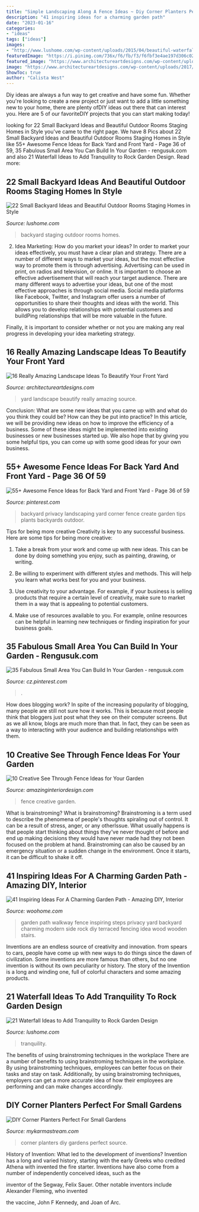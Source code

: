 ```yaml
---
title: "Simple Landscaping Along A Fence Ideas ~ Diy Corner Planters Perfect For Small Gardens"
description: "41 inspiring ideas for a charming garden path"
date: "2023-01-16"
categories:
- "ideas"
tags: ["ideas"]
images:
- "http://www.lushome.com/wp-content/uploads/2015/04/beautiful-waterfall-ideas-water-ffeatures-yard-landscaping-14.jpg"
featuredImage: "https://i.pinimg.com/736x/f6/fb/f3/f6fbf3e4ae197d306c020830176ff0d4.jpg"
featured_image: "https://www.architectureartdesigns.com/wp-content/uploads/2017/03/14-6-630x421.jpg"
image: "https://www.architectureartdesigns.com/wp-content/uploads/2017/03/14-6-630x421.jpg"
ShowToc: true
author: "Calista West"
---
```



Diy ideas are always a fun way to get creative and have some fun. Whether you're looking to create a new project or just want to add a little something new to your home, there are plenty ofDIY ideas out there that can interest you. Here are 5 of our favoriteDIY projects that you can start making today!

	

		
looking for 22 Small Backyard Ideas and Beautiful Outdoor Rooms Staging Homes in Style you've came to the right page. We have 8 Pics about 22 Small Backyard Ideas and Beautiful Outdoor Rooms Staging Homes in Style like 55+ Awesome Fence Ideas for Back Yard and Front Yard - Page 36 of 59, 35 Fabulous Small Area You Can Build In Your Garden - rengusuk.com and also 21 Waterfall Ideas to Add Tranquility to Rock Garden Design. Read more:
		
    
## 22 Small Backyard Ideas And Beautiful Outdoor Rooms Staging Homes In Style

<img loading=lazy src="http://www.lushome.com/wp-content/uploads/2014/09/small-backyard-ideas-outdoor-rooms-21.jpg" onerror="this.onerror=null;this.src='https://tse3.mm.bing.net/th?id=OIP.e0nB_vkj3-UKTrAdcS8XzQHaFj&amp;pid=15.1';" alt="22 Small Backyard Ideas and Beautiful Outdoor Rooms Staging Homes in Style">

_Source: lushome.com_

>backyard staging outdoor rooms homes. 

	

2. Idea Marketing: How do you market your ideas?
In order to market your ideas effectively, you must have a clear plan and strategy. There are a number of different ways to market your ideas, but the most effective way to promote them is through advertising. Advertising can be used in print, on radios and television, or online. It is important to choose an effective advertisement that will reach your target audience.
There are many different ways to advertise your ideas, but one of the most effective approaches is through social media. Social media platforms like Facebook, Twitter, and Instagram offer users a number of opportunities to share their thoughts and ideas with the world. This allows you to develop relationships with potential customers and buildPing relationships that will be more valuable in the future.

Finally, it is important to consider whether or not you are making any real progress in developing your idea marketing strategy.

    
## 16 Really Amazing Landscape Ideas To Beautify Your Front Yard

<img loading=lazy src="https://www.architectureartdesigns.com/wp-content/uploads/2017/03/14-6-630x421.jpg" onerror="this.onerror=null;this.src='https://tse1.mm.bing.net/th?id=OIP.9ej1vQ-FVqYPQhVYeLuJWwHaE8&amp;pid=15.1';" alt="16 Really Amazing Landscape Ideas To Beautify Your Front Yard">

_Source: architectureartdesigns.com_

>yard landscape beautify really amazing source. 

	

Conclusion: What are some new ideas that you came up with and what do you think they could be? How can they be put into practice?
In this article, we will be providing new ideas on how to improve the efficiency of a business. Some of these ideas might be implemented into existing businesses or new businesses started up. We also hope that by giving you some helpful tips, you can come up with some good ideas for your own business.

    
## 55+ Awesome Fence Ideas For Back Yard And Front Yard - Page 36 Of 59

<img loading=lazy src="https://i.pinimg.com/736x/f9/fe/fd/f9fefdfa83b8049df86c9d3dc1d611c8.jpg" onerror="this.onerror=null;this.src='https://tse2.mm.bing.net/th?id=OIP.F9h_MClrp8SMuVSOmxMzLAHaLE&amp;pid=15.1';" alt="55+ Awesome Fence Ideas for Back Yard and Front Yard - Page 36 of 59">

_Source: pinterest.com_

>backyard privacy landscaping yard corner fence create garden tips plants backyards outdoor. 

	

Tips for being more creative
Creativity is key to any successful business. Here are some tips for being more creative:
1. Take a break from your work and come up with new ideas. This can be done by doing something you enjoy, such as painting, drawing, or writing.

2. Be willing to experiment with different styles and methods. This will help you learn what works best for you and your business.

3. Use creativity to your advantage. For example, if your business is selling products that require a certain level of creativity, make sure to market them in a way that is appealing to potential customers.

4. Make use of resources available to you. For example, online resources can be helpful in learning new techniques or finding inspiration for your business goals.


    
## 35 Fabulous Small Area You Can Build In Your Garden - Rengusuk.com

<img loading=lazy src="https://i.pinimg.com/736x/f6/fb/f3/f6fbf3e4ae197d306c020830176ff0d4.jpg" onerror="this.onerror=null;this.src='https://tse3.mm.bing.net/th?id=OIP.z1QZIGKXKV7QuZv7w6RuGAHaJ5&amp;pid=15.1';" alt="35 Fabulous Small Area You Can Build In Your Garden - rengusuk.com">

_Source: cz.pinterest.com_

>. 

	

How does blogging work?
In spite of the increasing popularity of blogging, many people are still not sure how it works. This is because most people think that bloggers just post what they see on their computer screens. But as we all know, blogs are much more than that. In fact, they can be seen as a way to interacting with your audience and building relationships with them.

    
## 10 Creative See Through Fence Ideas For Your Garden

<img loading=lazy src="https://www.amazinginteriordesign.com/wp-content/uploads/2017/07/10-Creative-See-Through-Fence-Ideas-for-Your-Garden-fi.jpg" onerror="this.onerror=null;this.src='https://tse3.mm.bing.net/th?id=OIP.kUvWVp7cCA4YROyXUzxSqgHaKB&amp;pid=15.1';" alt="10 Creative See Through Fence Ideas for Your Garden">

_Source: amazinginteriordesign.com_

>fence creative garden. 

	

What is brainstroming?
What is brainstroming? Brainstroming is a term used to describe the phenomena of people's thoughts spiraling out of control. It can be a result of stress, anger, or any otherIssue. What usually happens is that people start thinking about things they've never thought of before and end up making decisions they would have never made had they not been focused on the problem at hand. Brainstroming can also be caused by an emergency situation or a sudden change in the environment. Once it starts, it can be difficult to shake it off.

    
## 41 Inspiring Ideas For A Charming Garden Path - Amazing DIY, Interior

<img loading=lazy src="http://www.woohome.com/wp-content/uploads/2014/07/garden-walkway-ideas-25.jpg" onerror="this.onerror=null;this.src='https://tse1.mm.bing.net/th?id=OIP.oRR_l6VwD8ceQ0Zm2zr-MQHaLH&amp;pid=15.1';" alt="41 Inspiring Ideas For A Charming Garden Path - Amazing DIY, Interior">

_Source: woohome.com_

>garden path walkway fence inspiring steps privacy yard backyard charming modern side rock diy terraced fencing idea wood wooden stairs. 

	

Inventions are an endless source of creativity and innovation. from spears to cars, people have come up with new ways to do things since the dawn of civilization. Some inventions are more famous than others, but no one invention is without its own peculiarity or history. The story of the Invention is a long and winding one, full of colorful characters and some amazing products.

    
## 21 Waterfall Ideas To Add Tranquility To Rock Garden Design

<img loading=lazy src="http://www.lushome.com/wp-content/uploads/2015/04/beautiful-waterfall-ideas-water-ffeatures-yard-landscaping-14.jpg" onerror="this.onerror=null;this.src='https://tse2.mm.bing.net/th?id=OIP.kBoVyGsDJgt6xovtrGyIVwAAAA&amp;pid=15.1';" alt="21 Waterfall Ideas to Add Tranquility to Rock Garden Design">

_Source: lushome.com_

>tranquility. 

	

The benefits of using brainstroming techniques in the workplace
There are a number of benefits to using brainstroming techniques in the workplace. By using brainstroming techniques, employees can better focus on their tasks and stay on task. Additionally, by using brainstroming techniques, employers can get a more accurate idea of how their employees are performing and can make changes accordingly.

    
## DIY Corner Planters Perfect For Small Gardens

<img loading=lazy src="http://mykarmastream.com/wp-content/uploads/2017/05/corner-planters-10.jpg" onerror="this.onerror=null;this.src='https://tse1.mm.bing.net/th?id=OIP._IEEatqVI9fG1ckqo8_XKAHaFt&amp;pid=15.1';" alt="DIY Corner Planters Perfect For Small Gardens">

_Source: mykarmastream.com_

>corner planters diy gardens perfect source. 

	

History of Invention: What led to the development of inventions?
Invention has a long and varied history, starting with the early Greeks who credited Athena with invented the
fire starter. Inventions have also come from a number of independently conceived ideas, such as the

inventor of the Segway, Felix Sauer. Other notable inventors include Alexander Fleming, who invented

the vaccine, John F Kennedy, and Joan of Arc.

